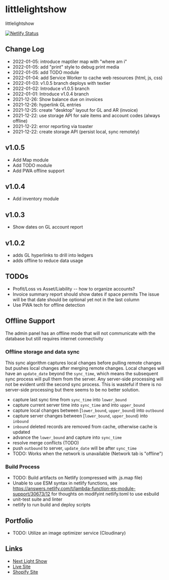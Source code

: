 # littlelightshow

littlelightshow

[![Netlify Status](https://api.netlify.com/api/v1/badges/07115bde-5926-46c8-a1b4-7275dba80ae9/deploy-status)](https://app.netlify.com/sites/lightshow/deploys)

## Change Log

- 2022-01-05: introduce maptiler map with "where am i"
- 2022-01-05: add "print" style to debug print media
- 2022-01-05: add TODO module
- 2022-01-04: add Service Worker to cache web resources (html, js, css)
- 2022-01-03: v1.0.5 branch deploys with textier
- 2022-01-02: Introduce v1.0.5 branch
- 2022-01-01: Introduce v1.0.4 branch
- 2021-12-26: Show balance due on invoices
- 2021-12-26: hyperlink GL entries
- 2021-12-25: create "desktop" layout for GL and AR (invoice)
- 2021-12-22: use storage API for sale items and account codes (always offline)
- 2021-12-22: error reporting via toaster
- 2021-12-22: create storage API (persist local, sync remotely)

## v1.0.5

- Add Map module
- Add TODO module
- Add PWA offline support

## v1.0.4

- Add inventory module

## v1.0.3

- Show dates on GL account report

## v1.0.2

- adds GL hyperlinks to drill into ledgers
- adds offline to reduce data usage

## TODOs

- Profit/Loss vs Asset/Liability -- how to organize accounts?
- Invoice summary report should show dates if space permits
  The issue will be that date should be optional yet not in the last column
- Use PWA tech for offline detection

## Offline Support

The admin panel has an offline mode that will not communicate with the database
but still requires internet connectivity

### Offline storage and data sync

This sync algorithm captures local changes before pulling remote changes
but pushes local changes after merging remote changes.
Local changes will have an `update_date` beyond the `sync_time`, which means
the subsequent sync process will pull them from the server.
Any server-side processing will not be evident until the second sync process.
This is wasteful if there is no server-side processing but there seems to be no better solution.

- capture last sync time from `sync_time` into `lower_bound`
- capture current server time into `sync_time` and into `upper_bound`
- capture local changes between [`lower_bound`, `upper_bound`) into `outbound`
- capture server changes between [`lower_bound`, `upper_bound`) into `inbound`
- `inbound` deleted records are removed from cache, otherwise cache is updated
- advance the `lower_bound` and capture into `sync_time`
- resolve merge conflicts (TODO)
- push `outbound` to server, `update_date` will be after `sync_time`
- TODO: Works when the network is unavailable (Network tab is "offline")

### Build Process

- TODO: Build artifacts on Netlify (compressed with .js.map file)
- Unable to use ESM syntax in netlify functions,
  see https://answers.netlify.com/t/lambda-function-es-module-support/30673/12
  for thoughts on modifyint netlify.toml to use esbuild
- unit-test suite and linter
- netlify to run build and deploy scripts

## Portfolio

- TODO: Utilize an image optimizer service (Cloudinary)

## Links

- [Next Light Show](https://v1-0-5--lightshow.netlify.app/)
- [Live Site](https://lightshow.netlify.app)
- [Shopify Site](https://littlelightshow.com)
